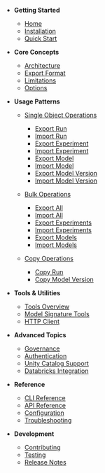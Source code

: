 - **Getting Started**
  - [Home](/)
  - [Installation](#installation)
  - [Quick Start](#quick-start)

- **Core Concepts**
  - [Architecture](#architecture)
  - [Export Format](export_format.md)
  - [Limitations](limitations.md)
  - [Options](options.md)

- **Usage Patterns**
  - [Single Object Operations](single.md)
    - [Export Run](single.md#export-run)
    - [Import Run](single.md#import-run)
    - [Export Experiment](single.md#export-experiment) 
    - [Import Experiment](single.md#import-experiment)
    - [Export Model](single.md#export-model)
    - [Import Model](single.md#import-model)
    - [Export Model Version](single.md#export-model-version)
    - [Import Model Version](single.md#import-model-version)
  
  - [Bulk Operations](bulk.md)
    - [Export All](bulk.md#export-all)
    - [Import All](bulk.md#import-all)
    - [Export Experiments](bulk.md#export-experiments)
    - [Import Experiments](bulk.md#import-experiments)
    - [Export Models](bulk.md#export-models)
    - [Import Models](bulk.md#import-models)

  - [Copy Operations](copy.md)
    - [Copy Run](copy.md#copy-run)
    - [Copy Model Version](copy.md#copy-model-version)

- **Tools & Utilities**
  - [Tools Overview](tools.md)
  - [Model Signature Tools](tools.md#model-signature-tools)
  - [HTTP Client](tools.md#http-client)

- **Advanced Topics**
  - [Governance](governance.md)
  - [Authentication](#authentication)
  - [Unity Catalog Support](#unity-catalog)
  - [Databricks Integration](#databricks-integration)

- **Reference**
  - [CLI Reference](#cli-reference)
  - [API Reference](#api-reference)
  - [Configuration](#configuration)
  - [Troubleshooting](#troubleshooting)

- **Development**
  - [Contributing](#contributing)
  - [Testing](#testing)
  - [Release Notes](#release-notes)